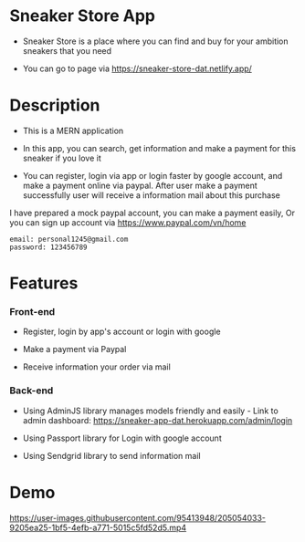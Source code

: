 # Sneaker Store App

- Sneaker Store is a place where you can find and buy for your ambition sneakers that you need

- You can go to page via https://sneaker-store-dat.netlify.app/

# Description

- This is a MERN application

- In this app, you can search, get information and make a payment for this sneaker if you love it

- You can register, login via app or login faster by google account, and make a payment online via paypal. After user make a payment successfully user will receive a information mail about this purchase

I have prepared a mock paypal account, you can make a payment easily, Or you can sign up account via https://www.paypal.com/vn/home

```
email: personal1245@gmail.com
password: 123456789
```

# Features

### Front-end

- Register, login by app's account or login with google

- Make a payment via Paypal

- Receive information your order via mail

### Back-end

- Using AdminJS library manages models friendly and easily - Link to admin dashboard: https://sneaker-app-dat.herokuapp.com/admin/login

- Using Passport library for Login with google account

- Using Sendgrid library to send information mail

# Demo

https://user-images.githubusercontent.com/95413948/205054033-9205ea25-1bf5-4efb-a771-5015c5fd52d5.mp4

